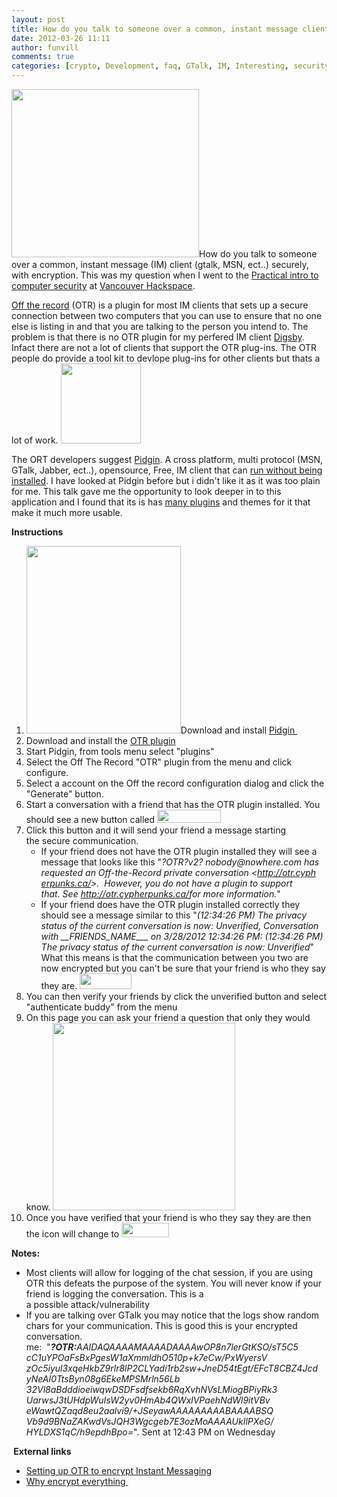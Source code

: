 ```yaml
---
layout: post
title: How do you talk to someone over a common, instant message client (Gtalk, MSN) securely, with encryption
date: 2012-03-26 11:11
author: funvill
comments: true
categories: [crypto, Development, faq, GTalk, IM, Interesting, security, VHS]
---
```

<a href="http://blog.abluestar.com/public/uploads/2012/03/Encrypt_all_the_things.png"><img class="alignright size-medium wp-image-2766" title="Encrypt_all_the_things" src="http://blog.abluestar.com/public/uploads/2012/03/Encrypt_all_the_things-300x269.png" alt="" width="300" height="269" /></a>How do you talk to someone over a common, instant message (IM) client (gtalk, MSN, ect..) securely, with encryption. This was my question when I went to the <a href="https://vancouver.hackspace.ca/wp/2012/03/01/practical-intro-to-computer-security-thursday-22nd-march-2012/">Practical intro to computer security</a> at <a href="https://vancouver.hackspace.ca">Vancouver Hackspace</a>.

<a href="http://www.cypherpunks.ca/otr/">Off the record</a> (OTR) is a plugin for most IM clients that sets up a secure connection between two computers that you can use to ensure that no one else is listing in and that you are talking to the person you intend to. The problem is that there is no OTR plugin for my perfered IM client <a href="http://www.digsby.com/">Digsby</a>. Infact there are not a lot of clients that support the OTR plug-ins. The OTR people do provide a tool kit to devlope plug-ins for other clients but thats a lot of work. <a href="http://blog.abluestar.com/public/uploads/2012/03/PidginPortable_128.png"><img class="alignright size-full wp-image-2754" title="PidginPortable_128" src="http://blog.abluestar.com/public/uploads/2012/03/PidginPortable_128.png" alt="" width="128" height="128" /></a>

The ORT developers suggest <a href="http://www.pidgin.im/">Pidgin</a>. A cross platform, multi protocol (MSN, GTalk, Jabber, ect..), opensource, Free, IM client that can <a href="http://portableapps.com/apps/internet/pidgin_portable">run without being installed</a>. I have looked at Pidgin before but i didn't like it as it was too plain for me. This talk gave me the opportunity to look deeper in to this application and I found that its is has <a href="http://developer.pidgin.im/wiki/ThirdPartyPlugins">many plugins</a> and themes for it that make it much more usable.

<strong>Instructions </strong>
<ol>
	<li><a href="http://blog.abluestar.com/public/uploads/2012/03/ORT.png"><img class="alignright size-medium wp-image-2755" title="ORT" src="http://blog.abluestar.com/public/uploads/2012/03/ORT-247x300.png" alt="" width="247" height="300" /></a>Download and install <a href="http://pidgin.im/">Pidgin </a></li>
	<li>Download and install the <a href="http://www.cypherpunks.ca/otr/index.php">OTR plugin</a></li>
	<li>Start Pidgin, from tools menu select "plugins"</li>
	<li>Select the Off The Record "OTR" plugin from the menu and click configure.</li>
	<li>Select a account on the Off the record configuration dialog and click the "Generate" button.</li>
	<li>Start a conversation with a friend that has the OTR plugin installed. You should see a new button called <a href="http://blog.abluestar.com/public/uploads/2012/03/no-private.png"><img class="alignnone size-full wp-image-2756" title="no private" src="http://blog.abluestar.com/public/uploads/2012/03/no-private.png" alt="" width="102" height="21" /></a></li>
	<li>Click this button and it will send your friend a message starting the secure communication.
<ul>
	<li>If your friend does not have the OTR plugin installed they will see a message that looks like this "<em>?OTR?v2? nobody@nowhere.com has requested an Off-the-Record private conversation &lt;<a href="http://otr.cypherpunks.ca/">http://otr.cyph<wbr>erpunks.ca/</wbr></a>&gt;.  However, you do not have a plugin to support that. See <a href="http://otr.cypherpunks.ca/">http://otr.cyph<wbr>erpunks.ca/</wbr></a>for more information.</em>"</li>
	<li>If your friend does have the OTR plugin installed correctly they should see a message similar to this "<em>(12:34:26 PM) The privacy status of the current conversation is now: Unverified, Conversation with __FRIENDS_NAME___ on 3/28/2012 12:34:26 PM: (12:34:26 PM) The privacy status of the current conversation is now: Unverified</em>" What this means is that the communication between you two are now encrypted but you can't be sure that your friend is who they say they are. <a href="http://blog.abluestar.com/public/uploads/2012/03/unverified.png"><img class="alignnone size-full wp-image-2760" title="unverified" src="http://blog.abluestar.com/public/uploads/2012/03/unverified.png" alt="" width="83" height="25" /></a></li>
</ul>
</li>
	<li>You can then verify your friends by click the unverified button and select "authenticate buddy" from the menu</li>
	<li>On this page you can ask your friend a question that only they would know.
<a href="http://blog.abluestar.com/public/uploads/2012/03/questions.png"><img class="alignnone size-medium wp-image-2762" title="questions" src="http://blog.abluestar.com/public/uploads/2012/03/questions-292x300.png" alt="" width="292" height="300" /></a></li>
	<li>Once you have verified that your friend is who they say they are then the icon will change to
<a href="http://blog.abluestar.com/public/uploads/2012/03/private.png"><img class="alignnone size-full wp-image-2761" title="private" src="http://blog.abluestar.com/public/uploads/2012/03/private.png" alt="" width="76" height="23" /></a></li>
</ol>
<div><strong>Notes:</strong></div>
<div>
<ul>
	<li>Most clients will allow for logging of the chat session, if you are using OTR this defeats the purpose of the system. You will never know if your friend is logging the conversation. This is a a possible attack/vulnerability</li>
	<li>If you are talking over GTalk you may notice that the logs show random chars for your communication. This is good this is your encrypted conversation.
<div>
<div>me:  "<em><strong>?OTR:</strong>AAIDAQAAAA</em><wbr><em>MAAAADAAAAwOP8n</em><wbr><em>7lerGtKSO/sT5C5</em><wbr><em>cC1uYPOaFsBxPge</em><wbr><em>sW1aXmmldhO510p</em><wbr><em>+k7eCw/PxWyersV</em><wbr><em>zOc5iyul3xqeHkb</em><wbr><em>Z9rlr8lP2CLYadi</em><wbr><em>1rb2sw+JneD54tE</em><wbr><em>gt/EFcT8CBZ4Jcd</em><wbr><em>yNeAI0TtsByn08g</em><wbr><em>6EkeMPSMrln56Lb</em><wbr><em>32Vl8aBdddioeiwqwDSDFsdfsekb6RqXvh</em><wbr><em>NVsLMiogBPiyRk3</em><wbr><em>UarwsJ3tUHdpWuI</em><wbr><em>sW2yv0HmAb4QWxl</em><wbr><em>VPaehNdWl9itVBv</em><wbr><em>eWawtQZaqd8eu2a</em><wbr><em>alvi9/+JSeyawAA</em><wbr><em>AAAAAAABAAAABSQ</em><wbr><em>Vb9d9BNaZAKwdVs</em><wbr><em>JQH3Wgcgeb7E3oz</em><wbr><em>MoAAAAUkIlPXeG/</em><wbr><em>HYLDXS1qC/h9epd</em><wbr><em>hBpo=</em>". Sent at 12:43 PM on Wednesday</wbr></wbr></wbr></wbr></wbr></wbr></wbr></wbr></wbr></wbr></wbr></wbr></wbr></wbr></wbr></wbr></wbr></wbr></wbr></wbr></wbr></wbr></wbr></wbr></div>
</div></li>
</ul>
</div>
<strong> External links </strong>
<ul>
	<li><a href="http://encrypteverything.ca/index.php/Setting_up_OTR_to_encrypt_Instant_Messaging">Setting up OTR to encrypt Instant Messaging</a></li>
	<li><a href="http://encrypteverything.ca/">Why encrypt everything </a></li>
</ul>
